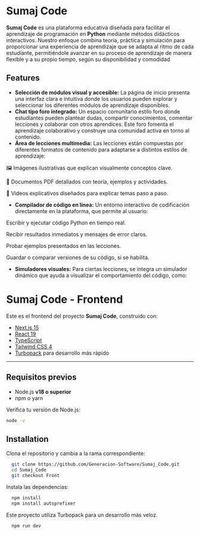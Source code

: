# Sumaj Code

**Sumaj Code** es una plataforma educativa diseñada para facilitar el aprendizaje de programación en **Python** mediante métodos didácticos interactivos. Nuestro enfoque combina teoría, práctica y simulación para proporcionar una experiencia de aprendizaje que se adapta al ritmo de cada estudiante, permitiéndole avanzar en su proceso de aprendizaje de manera flexible y a su propio tiempo, según su disponibilidad y comodidad

## Features

- **Selección de módulos visual y accesible:**
La página de inicio presenta una interfaz clara e intuitiva donde los usuarios pueden explorar y seleccionar los diferentes módulos de aprendizaje disponibles.
- **Chat tipo foro integrado:**
Un espacio comunitario estilo foro donde estudiantes pueden plantear dudas, compartir conocimientos, comentar lecciones y colaborar con otros aprendices. Este foro fomenta el aprendizaje colaborativo y construye una comunidad activa en torno al contenido.
- **Área de lecciones multimedia:**
Las lecciones están compuestas por diferentes formatos de contenido para adaptarse a distintos estilos de aprendizaje:

🖼️ Imágenes ilustrativas que explican visualmente conceptos clave.

📄 Documentos PDF detallados con teoría, ejemplos y actividades.

🎥 Videos explicativos diseñados para explicar temas paso a paso.
- **Compilador de código en línea:**
Un entorno interactivo de codificación directamente en la plataforma, que permite al usuario:

Escribir y ejecutar código Python en tiempo real.

Recibir resultados inmediatos y mensajes de error claros.

Probar ejemplos presentados en las lecciones.

Guardar o comparar versiones de su código, si se habilita.
- **Simuladores visuales:**
Para ciertas lecciones, se integra un simulador dinámico que ayuda a visualizar el comportamiento del código, como:



# Sumaj Code - Frontend

Este es el frontend del proyecto **Sumaj Code**, construido con:

- [Next.js 15](https://nextjs.org/)
- [React 19](https://react.dev/)
- [TypeScript](https://www.typescriptlang.org/)
- [Tailwind CSS 4](https://tailwindcss.com/)
- [Turbopack](https://turbo.build/pack) para desarrollo más rápido

---

## Requisitos previos

- Node.js **v18 o superior**
- npm o yarn

Verifica tu versión de Node.js:

```bash
node -v
```
## Installation

Clona el repositorio y cambia a la rama correspondiente:

```bash
  git clone https://github.com/Generacion-Software/Sumaj_Code.git
  cd Sumaj_Code
  git checkout Front

```
Instala las dependencias:

```bash
  npm install
  npm install autoprefixer
```
Este proyecto utiliza Turbopack para un desarrollo más veloz.

```bash
  npm run dev

```
